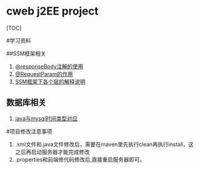 # cweb j2EE project

[TOC]

#学习资料

##SSM框架相关
1. [@responseBody注解的使用](https://www.cnblogs.com/qiankun-site/p/5774325.html)
2. [@RequestParam的作用](http://blog.csdn.net/u012726702/article/details/51813235)
3. [SSM框架下各个层的解释说明](http://blog.csdn.net/lutianfeiml/article/details/51864160)

## 数据库相关
1. [java与mysql时间类型对应](http://blog.csdn.net/xinghuo0007/article/details/51500923)


#项目修改注意事项
1. .xml文件和.java文件修改后，需要在maven里先执行clean再执行install，这之后再启动服务器才能完成修改
2. .properties和前端修代码修改后,直接重启服务器即可。


